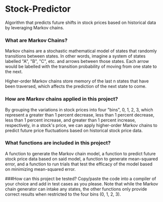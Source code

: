 # Stock-Predictor
Algorithm that predicts future shifts in stock prices based on historical data by leveraging Markov chains.

### What are Markov Chains?
Markov chains are a stochastic mathematical model of states that randomly transitions between states. In other words, imagine a system of states labelled "A", "B", "C", etc. and arrows between those states. Each arrow would be labelled with the transition probability of moving from one state to the next. 

Higher-order Markov chains store memory of the last n states that have been traversed, which affects the prediction of the next state to come.

### How are Markov chains applied in this project?
By grouping the variations in stock prices into four "bins", 0, 1, 2, 3, which represent a greater than 1 percent decrease, less than 1 percent decrease, less than 1 percent increase, and greater than 1 percent increase, respectively, in a stock's price, we can apply higher-order Markov chains to predict future price fluctuations based on historical stock price data. 

### What functions are included in this project?
A function to generate the Markov chain model, a function to predict future stock price data based on said model, a function to generate mean-squared error, and a function to run trials that test the efficacy of the model based on minimizing mean-squared error.

###How can this project be tested?
Copy/paste the code into a compiler of your choice and add in test cases as you please. Note that while the Markov chain generator can intake any states, the other functions only provide correct results when restricted to the four bins (0, 1, 2, 3).

